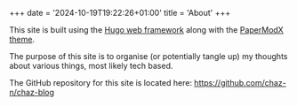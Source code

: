 +++
date = '2024-10-19T19:22:26+01:00'
title = 'About'
+++

This site is built using the [Hugo web framework](https://gohugo.io/) along with the [PaperModX theme](https://github.com/reorx/hugo-PaperModX).

The purpose of this site is to organise (or potentially tangle up) my thoughts about various things, most likely tech based.

The GitHub repository for this site is located here: https://github.com/chaz-n/chaz-blog